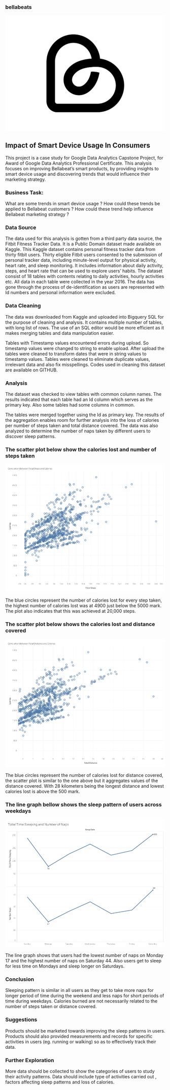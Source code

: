 ### bellabeats

![bellabeats](images/Bellabeat.png)

## Impact of Smart Device Usage In Consumers

This project is a  case study for Google Data Analytics Capstone Project, for Award of Google Data Analytics Professional Certificate.
This analysis focuses on improving Bellabeat’s smart products, by providing insights to smart device usage and discovering  trends that would influence their marketing strategy.

### Business Task:

What are some trends in smart device usage ?
How could these trends be applied to Bellabeat customers ?
How could these trend help influence Bellabeat marketing strategy ?

### Data Source

  The data used for this analysis is gotten from a third party data source, the  Fitbit Fitness Tracker Data. It is a Public Domain dataset made available on Kaggle. This Kaggle dataset contains personal fitness tracker data from thirty fitbit users. Thirty eligible Fitbit users consented to the submission of personal tracker data, including minute-level output for physical activity, heart rate, and sleep monitoring. It includes information about daily activity, steps, and heart rate that can be used to explore users’ habits.
  The dataset consist of 18 tables with contents relating to daily activities, hourly activities etc.  All data in each table were collected in the year 2016. The data has gone through the process of de-identification as users are represented with Id numbers and personal information were excluded.

### Data Cleaning

The data was downloaded from Kaggle and uploaded into Bigquery SQL for the purpose of cleaning and analysis. It contains multiple number of tables, with long list of rows. The use of an SQL editor would be more efficient as it makes merging tables and data manipulation easier.

  Tables with Timestamp values encountered errors during upload. So timestamp values were changed to string to enable upload.  After upload the tables were cleaned to transform dates that were in string values to timestamp values. Tables were cleaned to eliminate duplicate values, irrelevant data and also fix misspellings. Codes used in cleaning this dataset are available on GITHUB. 

### Analysis

The dataset was checked to view tables with common column names. The results indicated that each table had an Id column which serves as the primary key. Also some tables had some columns in common.

The tables were merged together using the Id as primary key. The results of the aggregation enables room for further analysis into the loss of calories per number of steps taken and total distance covered. The data was also analyzed to determine the number of naps taken by different users to discover sleep patterns.


### The scatter plot below show the calories lost and number of steps taken

![total steps](images/total_steps_calories.png)

The blue circles represent the number of calories lost for every step taken, the highest number of calories lost was at 4900 just below the 5000 mark. The plot also indicates that this was achieved at 20,000 steps.



### The scatter plot below shows the calories lost and distance covered


![distance covered](images/Total_distance_calories.png)

The blue circles represent the number of calories lost for distance covered, the scatter plot is similar to the one above  but it aggregates values of the distance covered. With 28 kilometers being the longest distance  and lowest calories lost is above the 500 mark.

### The line graph bellow shows the sleep pattern of users across weekdays

![time sleeping](images/total_time_sleeping.png)

The line graph shows that users  had the lowest number of naps on Monday 17 and the highest number of naps on Saturday  44.  Also  users get to sleep for less time on Mondays and sleep longer on Saturdays.

### Conclusion 

  Sleeping pattern is similar in all users as they get to take more naps for longer period of time during the weekend and less naps for short periods of time during weekdays.
  Calories burned are not necessarily related to the number of steps taken or distance covered.

### Suggestions

  Products should be marketed towards improving the sleep patterns in users.
  Products should also provided measurements and records for specific activities in users (eg. running or walking) so as to effectively track their data.

### Further Exploration

More data should be collected to show the categories of users to study their activity patterns. Data should include type of  activities carried out , factors affecting sleep patterns and loss of calories. 
